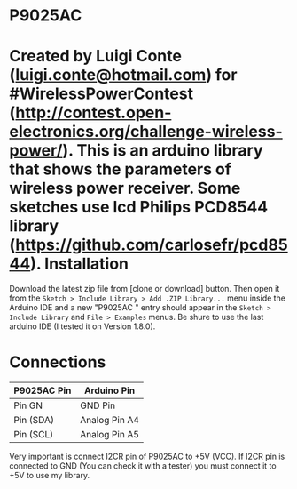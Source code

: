 # P9025AC
Created by Luigi Conte (luigi.conte@hotmail.com) for #WirelessPowerContest (http://contest.open-electronics.org/challenge-wireless-power/).
This is an arduino library that shows the parameters of wireless power receiver.
Some sketches use lcd Philips PCD8544 library (https://github.com/carlosefr/pcd8544).
Installation
============

Download the latest zip file from [clone or download] button. Then open it from the `Sketch > Include Library > Add .ZIP Library...` menu inside the Arduino IDE and a new "P9025AC
" entry should appear in the `Sketch > Include Library` and `File > Examples` menus.
Be shure to use the last arduino IDE (I tested it on Version 1.8.0).

Connections
===========

P9025AC Pin       | Arduino Pin
------------------|------------
Pin GN            | GND Pin
Pin (SDA)         | Analog Pin A4
Pin (SCL)         | Analog Pin A5

Very important is connect I2CR pin of P9025AC to +5V (VCC). If I2CR pin is connected to GND (You can check it with a tester) you must connect it to +5V to use my library.
